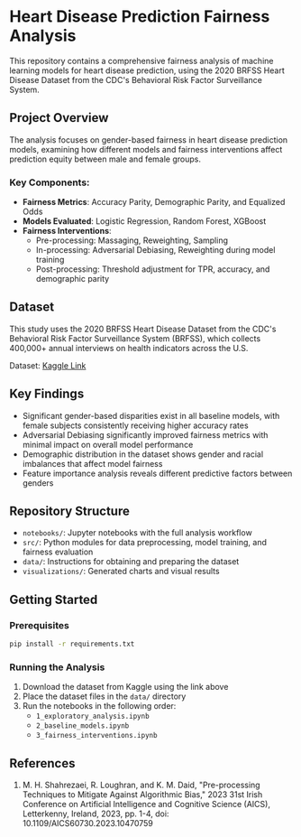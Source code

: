 # Heart Disease Prediction Fairness Analysis

This repository contains a comprehensive fairness analysis of machine learning models for heart disease prediction, using the 2020 BRFSS Heart Disease Dataset from the CDC's Behavioral Risk Factor Surveillance System.

## Project Overview

The analysis focuses on gender-based fairness in heart disease prediction models, examining how different models and fairness interventions affect prediction equity between male and female groups.

### Key Components:
- **Fairness Metrics**: Accuracy Parity, Demographic Parity, and Equalized Odds
- **Models Evaluated**: Logistic Regression, Random Forest, XGBoost
- **Fairness Interventions**: 
  - Pre-processing: Massaging, Reweighting, Sampling
  - In-processing: Adversarial Debiasing, Reweighting during model training
  - Post-processing: Threshold adjustment for TPR, accuracy, and demographic parity

## Dataset

This study uses the 2020 BRFSS Heart Disease Dataset from the CDC's Behavioral Risk Factor Surveillance System (BRFSS), which collects 400,000+ annual interviews on health indicators across the U.S.

Dataset: [Kaggle Link](https://www.kaggle.com/datasets/kamilpytlak/personal-key-indicators-of-heart-disease/data)

## Key Findings

- Significant gender-based disparities exist in all baseline models, with female subjects consistently receiving higher accuracy rates
- Adversarial Debiasing significantly improved fairness metrics with minimal impact on overall model performance
- Demographic distribution in the dataset shows gender and racial imbalances that affect model fairness
- Feature importance analysis reveals different predictive factors between genders

## Repository Structure

- `notebooks/`: Jupyter notebooks with the full analysis workflow
- `src/`: Python modules for data preprocessing, model training, and fairness evaluation
- `data/`: Instructions for obtaining and preparing the dataset
- `visualizations/`: Generated charts and visual results

## Getting Started

### Prerequisites
```bash
pip install -r requirements.txt
```

### Running the Analysis
1. Download the dataset from Kaggle using the link above
2. Place the dataset files in the `data/` directory
3. Run the notebooks in the following order:
   - `1_exploratory_analysis.ipynb`
   - `2_baseline_models.ipynb`
   - `3_fairness_interventions.ipynb`

## References

1. M. H. Shahrezaei, R. Loughran, and K. M. Daid, "Pre-processing Techniques to Mitigate Against Algorithmic Bias," 2023 31st Irish Conference on Artificial Intelligence and Cognitive Science (AICS), Letterkenny, Ireland, 2023, pp. 1-4, doi: 10.1109/AICS60730.2023.10470759